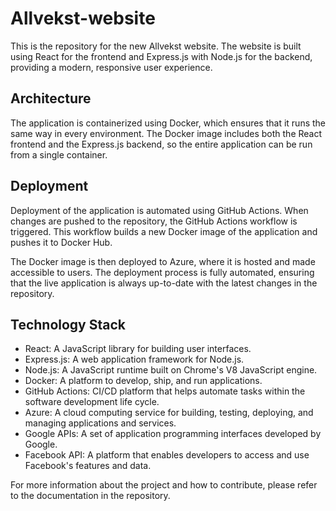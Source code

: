 # Allvekst-website

This is the repository for the new Allvekst website. The website is built using React for the frontend and Express.js with Node.js for the backend, providing a modern, responsive user experience.

## Architecture

The application is containerized using Docker, which ensures that it runs the same way in every environment. The Docker image includes both the React frontend and the Express.js backend, so the entire application can be run from a single container.

## Deployment

Deployment of the application is automated using GitHub Actions. When changes are pushed to the repository, the GitHub Actions workflow is triggered. This workflow builds a new Docker image of the application and pushes it to Docker Hub.

The Docker image is then deployed to Azure, where it is hosted and made accessible to users. The deployment process is fully automated, ensuring that the live application is always up-to-date with the latest changes in the repository.

## Technology Stack

- React: A JavaScript library for building user interfaces.
- Express.js: A web application framework for Node.js.
- Node.js: A JavaScript runtime built on Chrome's V8 JavaScript engine.
- Docker: A platform to develop, ship, and run applications.
- GitHub Actions: CI/CD platform that helps automate tasks within the software development life cycle.
- Azure: A cloud computing service for building, testing, deploying, and managing applications and services.
- Google APIs: A set of application programming interfaces developed by Google.
- Facebook API: A platform that enables developers to access and use Facebook's features and data.

For more information about the project and how to contribute, please refer to the documentation in the repository.